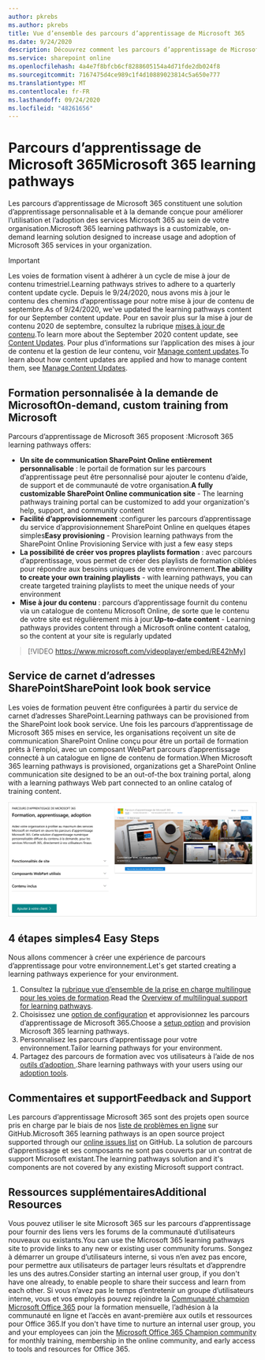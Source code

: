 ```yaml
---
author: pkrebs
ms.author: pkrebs
title: Vue d’ensemble des parcours d’apprentissage de Microsoft 365
ms.date: 9/24/2020
description: Découvrez comment les parcours d’apprentissage de Microsoft 365 peuvent accélérer l’utilisation et l’adoption des services Microsoft 365 au sein de votre organisation. Les parcours d’apprentissage incluent un composant WebPart SharePoint Online personnalisé et un site de formation modernes de communications SharePoint Online qui est facilement configuré pour votre locataire Microsoft 365.
ms.service: sharepoint online
ms.openlocfilehash: 4a4e7f8bfcb6cf8288605154a4d71fde2db024f8
ms.sourcegitcommit: 7167475d4ce989c1f4d10889023814c5a650e777
ms.translationtype: MT
ms.contentlocale: fr-FR
ms.lasthandoff: 09/24/2020
ms.locfileid: "48261656"
---
```

# <a name="microsoft-365-learning-pathways"></a><span data-ttu-id="56334-104">Parcours d’apprentissage de Microsoft 365</span><span class="sxs-lookup"><span data-stu-id="56334-104">Microsoft 365 learning pathways</span></span> 
<span data-ttu-id="56334-105">Les parcours d’apprentissage de Microsoft 365 constituent une solution d’apprentissage personnalisable et à la demande conçue pour améliorer l’utilisation et l’adoption des services Microsoft 365 au sein de votre organisation.</span><span class="sxs-lookup"><span data-stu-id="56334-105">Microsoft 365 learning pathways is a customizable, on-demand learning solution designed to increase usage and adoption of Microsoft 365 services in your organization.</span></span>    

> [!IMPORTANT]
> <span data-ttu-id="56334-106">Les voies de formation visent à adhérer à un cycle de mise à jour de contenu trimestriel.</span><span class="sxs-lookup"><span data-stu-id="56334-106">Learning pathways strives to adhere to a quarterly content update cycle.</span></span> <span data-ttu-id="56334-107">Depuis le 9/24/2020, nous avons mis à jour le contenu des chemins d’apprentissage pour notre mise à jour de contenu de septembre.</span><span class="sxs-lookup"><span data-stu-id="56334-107">As of 9/24/2020, we've updated the learning pathways content for our September content update.</span></span> <span data-ttu-id="56334-108">Pour en savoir plus sur la mise à jour de contenu 2020 de septembre, consultez la rubrique [mises à jour de contenu](custom_contentupdates.md).</span><span class="sxs-lookup"><span data-stu-id="56334-108">To learn more about the September 2020 content update, see [Content Updates](custom_contentupdates.md).</span></span> <span data-ttu-id="56334-109">Pour plus d’informations sur l’application des mises à jour de contenu et la gestion de leur contenu, voir [Manage content updates](custom_contentupdatesmanage.md).</span><span class="sxs-lookup"><span data-stu-id="56334-109">To learn about how content updates are applied and how to manage content them, see [Manage Content Updates](custom_contentupdatesmanage.md).</span></span>  

## <a name="on-demand-custom-training-from-microsoft"></a><span data-ttu-id="56334-110">Formation personnalisée à la demande de Microsoft</span><span class="sxs-lookup"><span data-stu-id="56334-110">On-demand, custom training from Microsoft</span></span>

<span data-ttu-id="56334-111">Parcours d’apprentissage de Microsoft 365 proposent :</span><span class="sxs-lookup"><span data-stu-id="56334-111">Microsoft 365 learning pathways offers:</span></span>

- <span data-ttu-id="56334-112">**Un site de communication SharePoint Online entièrement personnalisable** : le portail de formation sur les parcours d’apprentissage peut être personnalisé pour ajouter le contenu d’aide, de support et de communauté de votre organisation.</span><span class="sxs-lookup"><span data-stu-id="56334-112">**A fully customizable SharePoint Online communication site** - The learning pathways training portal can be customized to add your organization's help, support, and community content</span></span>
- <span data-ttu-id="56334-113">**Facilité d’approvisionnement** :configurer les parcours d’apprentissage du service d’approvisionnement SharePoint Online en quelques étapes simples</span><span class="sxs-lookup"><span data-stu-id="56334-113">**Easy provisioning** - Provision learning pathways from the SharePoint Online Provisioning Service with just a few easy steps</span></span>
- <span data-ttu-id="56334-114">**La possibilité de créer vos propres playlists formation** : avec parcours d’apprentissage, vous permet de créer des playlists de formation ciblées pour répondre aux besoins uniques de votre environnement.</span><span class="sxs-lookup"><span data-stu-id="56334-114">**The ability to create your own training playlists** - with learning pathways, you can create targeted training playlists to meet the unique needs of your environment</span></span>
- <span data-ttu-id="56334-115">**Mise à jour du contenu** : parcours d’apprentissage fournit du contenu via un catalogue de contenu Microsoft Online, de sorte que le contenu de votre site est régulièrement mis à jour.</span><span class="sxs-lookup"><span data-stu-id="56334-115">**Up-to-date content** - Learning pathways provides content through a Microsoft online content catalog, so the content at your site is regularly updated</span></span>

> [!VIDEO https://www.microsoft.com/videoplayer/embed/RE42hMy]

## <a name="sharepoint-look-book-service"></a><span data-ttu-id="56334-116">Service de carnet d’adresses SharePoint</span><span class="sxs-lookup"><span data-stu-id="56334-116">SharePoint look book service</span></span>
<span data-ttu-id="56334-117">Les voies de formation peuvent être configurées à partir du service de carnet d’adresses SharePoint.</span><span class="sxs-lookup"><span data-stu-id="56334-117">Learning pathways can be provisioned from the SharePoint look book service.</span></span> <span data-ttu-id="56334-118">Une fois les parcours d’apprentissage de Microsoft 365 mises en service, les organisations reçoivent un site de communication SharePoint Online conçu pour être un portail de formation prêts à l’emploi, avec un composant WebPart parcours d’apprentissage connecté à un catalogue en ligne de contenu de formation.</span><span class="sxs-lookup"><span data-stu-id="56334-118">When Microsoft 365 learning pathways is provisioned, organizations get a SharePoint Online communication site designed to be an out-of-the box training portal, along with a learning pathways Web part connected to an online catalog of training content.</span></span> 

![Page de mise en service du carnet d’adresses SharePoint](media/cg-provision.png)

## <a name="4-easy-steps"></a><span data-ttu-id="56334-120">4 étapes simples</span><span class="sxs-lookup"><span data-stu-id="56334-120">4 Easy Steps</span></span>
<span data-ttu-id="56334-121">Nous allons commencer à créer une expérience de parcours d’apprentissage pour votre environnement.</span><span class="sxs-lookup"><span data-stu-id="56334-121">Let's get started creating a learning pathways experience for your environment.</span></span>
1. <span data-ttu-id="56334-122">Consultez la [rubrique vue d’ensemble de la prise en charge multilingue pour les voies de formation](custom_overview_ml.md).</span><span class="sxs-lookup"><span data-stu-id="56334-122">Read the [Overview of multilingual support for learning pathways](custom_overview_ml.md).</span></span> 
2. <span data-ttu-id="56334-123">Choisissez une [option de configuration](custom_setupoptions.md) et approvisionnez les parcours d’apprentissage de Microsoft 365.</span><span class="sxs-lookup"><span data-stu-id="56334-123">Choose a [setup option](custom_setupoptions.md) and provision Microsoft 365 learning pathways.</span></span>  
3. <span data-ttu-id="56334-124">Personnalisez les parcours d’apprentissage pour votre environnement.</span><span class="sxs-lookup"><span data-stu-id="56334-124">Tailor learning pathways for your environment.</span></span>
4. <span data-ttu-id="56334-125">Partagez des parcours de formation avec vos utilisateurs à l’aide de nos [outils d’adoption ](driveadoption.md).</span><span class="sxs-lookup"><span data-stu-id="56334-125">Share learning pathways with your users using our [adoption tools](driveadoption.md).</span></span>

## <a name="feedback-and-support"></a><span data-ttu-id="56334-126">Commentaires et support</span><span class="sxs-lookup"><span data-stu-id="56334-126">Feedback and Support</span></span>

<span data-ttu-id="56334-127">Les parcours d’apprentissage Microsoft 365 sont des projets open source pris en charge par le biais de nos [liste de problèmes en ligne](https://aka.ms/CustomLearningHelp) sur GitHub.</span><span class="sxs-lookup"><span data-stu-id="56334-127">Microsoft 365 learning pathways is an open source project supported through our [online issues list](https://aka.ms/CustomLearningHelp) on GitHub.</span></span> <span data-ttu-id="56334-128">La solution de parcours d’apprentissage et ses composants ne sont pas couverts par un contrat de support Microsoft existant.</span><span class="sxs-lookup"><span data-stu-id="56334-128">The learning pathways solution and it's components are not covered by any existing Microsoft support contract.</span></span>  

## <a name="additional-resources"></a><span data-ttu-id="56334-129">Ressources supplémentaires</span><span class="sxs-lookup"><span data-stu-id="56334-129">Additional Resources</span></span>
<span data-ttu-id="56334-130">Vous pouvez utiliser le site Microsoft 365 sur les parcours d’apprentissage pour fournir des liens vers les forums de la communauté d’utilisateurs nouveaux ou existants.</span><span class="sxs-lookup"><span data-stu-id="56334-130">You can use the Microsoft 365 learning pathways site to provide links to any new or existing user community forums.</span></span> <span data-ttu-id="56334-131">Songez à démarrer un groupe d’utilisateurs interne, si vous n’en avez pas encore, pour permettre aux utilisateurs de partager leurs résultats et d’apprendre les uns des autres.</span><span class="sxs-lookup"><span data-stu-id="56334-131">Consider starting an internal user group, if you don't have one already, to enable people to share their success and learn from each other.</span></span>  <span data-ttu-id="56334-132">Si vous n’avez pas le temps d’entretenir un groupe d’utilisateurs interne, vous et vos employés pouvez rejoindre la [Communauté champion Microsoft Office 365](https://aka.ms/O365Champions) pour la formation mensuelle, l’adhésion à la communauté en ligne et l’accès en avant-première aux outils et ressources pour Office 365.</span><span class="sxs-lookup"><span data-stu-id="56334-132">If you don't have time to nurture an internal user group, you and your employees can join the [Microsoft Office 365 Champion community](https://aka.ms/O365Champions) for monthly training, membership in the online community, and early access to tools and resources for Office 365.</span></span>